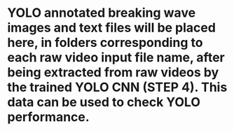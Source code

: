 # YOLO annotated breaking wave images and text files will be placed here, in folders corresponding to each raw video input file name, after being extracted from raw videos by the trained YOLO CNN (STEP 4). This data can be used to check YOLO performance.